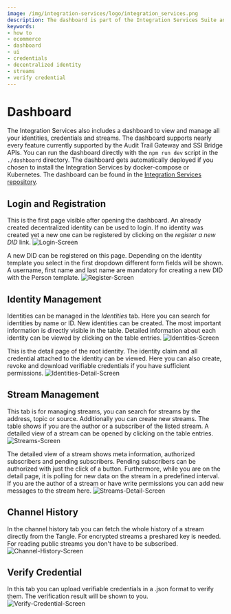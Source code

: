 ```yaml
---
image: /img/integration-services/logo/integration_services.png
description: The dashboard is part of the Integration Services Suite and enables management of identities and streams.  
keywords:
- how to
- ecommerce
- dashboard
- ui
- credentials
- decentralized identity
- streams
- verify credential
---
```


# Dashboard

The Integration Services also includes a dashboard to view and manage all your identities, credentials and streams. The dashboard supports nearly every feature currently supported by the Audit Trail Gateway and SSI Bridge APIs. You can run the dashboard directly with the `npm run dev` script in the `./dashboard` directory. The dashboard gets automatically deployed if you chosen to install the Integration Services by docker-compose or Kubernetes. The dashboard can be found in the [Integration Services repository](https://github.com/iotaledger/integration-services/tree/master/dashboard).

## Login and Registration 

This is the first page visible after opening the dashboard. An already created decentralized identity can be used to login. If no identity was created yet a new one can be registered by clicking on the *register a new DID* link.
![Login-Screen](/img/integration-services/dashboard/login_hd.gif)

A new DID can be registered on this page. Depending on the identity template you select in the first dropdown different form fields will be shown. A username, first name and last name are mandatory for creating a new DID with the Person template.
![Register-Screen](/img/integration-services/dashboard/register_hd.gif)

## Identity Management

Identities can be managed in the *Identities* tab. Here you can search for identities by name or ID. New identities can be created. The most important information is directly visible in the table. Detailed information about each identity can be viewed by clicking on the table entries.
![Identities-Screen](/img/integration-services/dashboard/identities_hd.gif)

This is the detail page of the root identity. The identity claim and all credential attached to the identity can be viewed. Here you can also create, revoke and download verifiable credentials if you have sufficient permissions.
![Identities-Detail-Screen](/img/integration-services/dashboard/identity_detail_hd.gif)

## Stream Management
This tab is for managing streams, you can search for streams by the address, topic or source. Additionally you can create new streams. The table shows if you are the author or a subscriber of the listed stream. A detailed view of a stream can be opened by clicking on the table entries.
![Streams-Screen](/img/integration-services/dashboard/streams_hd.gif)

The detailed view of a stream shows meta information, authorized subscribers and pending subscribers. Pending subscribers can be authorized with just the click of a button. Furthermore, while you are on the detail page, it is polling for new data on the stream in a predefined interval. If you are the author of a stream or have write permissions you can add new messages to the stream here.
![Streams-Detail-Screen](/img/integration-services/dashboard/streams_detail_hd.gif)

## Channel History
In the channel history tab you can fetch the whole history of a stream directly from the Tangle. For encrypted streams a preshared key is needed. For reading public streams you don't have to be subscribed.
![Channel-History-Screen](/img/integration-services/dashboard/history_hd.gif)

## Verify Credential
In this tab you can upload verifiable credentials in a .json format to verify them. The verification result will be shown to you.
![Verify-Credential-Screen](/img/integration-services/dashboard/verify_hd.gif)
